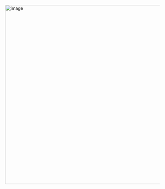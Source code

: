 <img width="582" alt="image" src="https://github.com/OldScottishLad/OldScottishLad/assets/85850857/ff88fb64-27db-4eec-911d-309cd793c765">
